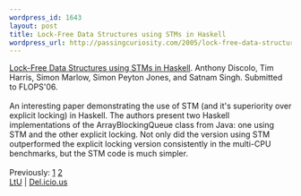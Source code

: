 ```yaml
--- 
wordpress_id: 1643
layout: post
title: Lock-Free Data Structures using STMs in Haskell
wordpress_url: http://passingcuriosity.com/2005/lock-free-data-structures-using-stms-in-haskell/
---
```

<a class="title" href="http://research.microsoft.com/%7Esimonpj/papers/stm/lock-free.htm">Lock-Free Data Structures using STMs in Haskell</a>. Anthony Discolo, Tim Harris, Simon Marlow, Simon Peyton Jones, and Satnam Singh. Submitted to FLOPS'06.<br /><br />An interesting paper demonstrating the use of STM (and it's superiority over explicit locking) in Haskell. The authors present two Haskell implementations of the ArrayBlockingQueue class from Java: one using STM and the other explicit locking. Not only did the version using STM outperformed the explicit locking version consistently in the multi-CPU benchmarks, but the STM code is <emph>much</emph> simpler.<br /><br />Previously: <a href="http://troacss.blogspot.com/2005/01/composable-memory-transactions.html">1</a> <a href="http://troacss.blogspot.com/2005/01/more-on-composable-memory-transactions.html">2</a><br /><a href="http://lambda-the-ultimate.org/node/view/1151">LtU</a> | <a href="http://del.icio.us/url/a901a1a4275c9867e3f39986ef16e648">Del.icio.us</a>
